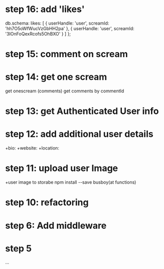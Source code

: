 # step 16: add 'likes'
db.schema:
likes: [
      {
        userHandle: 'user',
        screamId: 'hh7O5oWfWucVzGbHH2pa'
      },
      {
        userHandle: 'user',
        screamId: '3IOnFoQexRcofs5OhBXO'
      }
    ]
  };

# step 15: comment on scream

# step 14: get one scream
get onescream (comments)
get comments by commentId

# step 13: get Authenticated User info

# step 12: add additional user details
+bio:
+website:
+location:

# step 11: upload user Image
+user image to storabe
npm install --save busboy(at functions)

# step 10: refactoring

# step 6: Add middleware


# step 5

...
